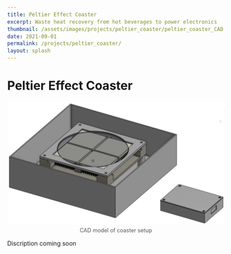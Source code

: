 ```yaml
---
title: Peltier Effect Coaster
excerpt: Waste heat recovery from hot beverages to power electronics
thumbnail: /assets/images/projects/peltier_coaster/peltier_coaster_CAD.JPEG
date: 2021-09-01
permalink: /projects/peltier_coaster/
layout: splash
---
```


# Peltier Effect Coaster

<figure style="margin: 0 auto; display: flex; flex-direction: column; align-items: center; max-width: 600px;">
  <img src="/assets/images/projects/peltier_coaster/peltier_coaster_CAD.JPEG"  
       alt="CAD model of coaster setup"  
       style="width: 100%; height: auto;">
  <figcaption style="margin-top: 0.5em; font-size: 0.9em; color: #555;">
    CAD model of coaster setup
  </figcaption>
</figure>

Discription coming soon
